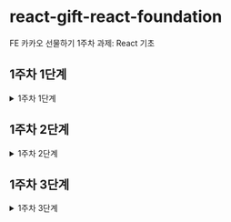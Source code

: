 # react-gift-react-foundation

FE 카카오 선물하기 1주차 과제: React 기초

## 1주차 1단계

<details>
<summary>1주차 1단계</summary>

### 요구사항

- [x] Create React App을 기반으로 프로젝트를 생성해요.
- [x] Typescript로 프로젝트가 동작되게 세팅하고, 절대 경로로 Import 할 수 있게 alias를 설정해주세요.
- [x] tsconfig에 어떤 항목들로 구성되어 있는지 살펴보고, 필요하다 생각되는 설정들이 있다면 자유롭게 설정해주세요.
- [x] ESLint, Prettier를 추가하고 본인만의 Lint 룰을 세팅해주세요. (가장 대표적인 룰은 eslint-config-airbnb에요. 다만, 꼭 Airbnb룰을 적용할 필요는 없어요.)
- [x] emotion 스타일 라이브러리를 추가하고, reset css를 적용해주세요.
- [x] gitignore를 추가하고, 프로젝트에 불필요한 코드들은 정리해주세요. (ex. 사용하지 않는 icon 등)
- [x] 본인만의 폴더 구조 기준을 세우고 반영해주세요.
- [x] 본인만의 기준으로 일관된 코드를 작성해주세요.
- [x] 기능 단위로 나누어 커밋을 해주세요.

### 폴더 구조 전략

- 웹에 관련된, 작성된 코드는 모두 src 디렉토리 안에 둔다.
- root요소로 렌더링 하는 코드는 index로.tsx로 두며, 이는 App.tsx를 렌더링해주는 역할을 하는 코드가 담길 것이다.
- 실질적으로 코딩은 App.tsx를 통해서 이루어 진다.
- src 안에는 위의 언급된 기본적인 파일들을 제외하고, 역할에 따른 분류를 한 디렉토리에 위치한다.
- 디렉토리의 구조와 역할은 아래와 같다.

```
src 디렉토리 구조

src/
├── components/
├── pages/
├── hooks/
├── services/
├── utils/
├── styles/
├── assets/
├── context/
└── App.js
```

```
components 디렉토리 구조
 : 재사용 가능한 ui컴포넌트 지정

components/
├── common/
│   ├── Button/
│   ├── Input/
│   └── Modal/
├── layout/
│   ├── Header/
│   └── Footer/
└── feature/
    ├── UserProfile/
    └── ProductList/
```

```
pages 디렉토리 구조
  : 라우트에 해당하는 페이지 컴포넌트 저장

pages/
├── Home/
├── About/
├── Products/
└── Contact/
```

```
hooks 디렉토리 구조
  : 커스텀 React 훅 저장
Copyhooks/
├── useAuth.js
├── useFetch.js
└── useForm.js
```

```
services 디렉토리 구조
  : API 호출이나 외부 서비스와의 상호작용 담당 모듈 저장

Copyservices/
├── api.js
├── auth.js
└── storage.js
```

```
utils 디렉토리 구조
  : 유틸리티 함수 저장

Copyutils/
├── formatDate.js
├── validation.js
└── helpers.js
```

```
context 디렉토리 구조
  : React Context 관련 파일 저장

Copycontext/
├── AuthContext.js
└── ThemeContext.js
```

</details>

## 1주차 2단계

<details>
<summary>1주차 2단계</summary>

### 요구사항

- [x] 본인만의 기준으로 일관된 코드를 작성해주세요.
- [x] 기능 단위로 나누어 커밋을 해주세요.
- [x] Stroybook을 추가해요.
- [x] 공통 컴포넌트에 아래와 같은 컴포넌트를 구현하고, Storybook에서 확인 할 수 있게 해요. (자세한 내용은 스토리북 링크 참고)
  - Button 컴포넌트를 구현해요.
  - [x] Theme Props에 따라 버튼의 컬러와 디자인이 다르게 보여져요.
  - [x] Size Props에 따라 버튼의 Size가 다르게 보여져요. (value가 responsive 인 경우 미디어 쿼리에 따라 사이즈가 달라지게 만들어요.)
  - [x] Button Element의 기본 속성들을 모두 사용할 수 있게 해요.
  - Input 컴포넌트를 구현해요.
  - [x] disabled Props에 따라 Input이 비활성화 되고, UI에서도 비활성화 됨을 인지할 수 있게 해요.
  - [x] invalid Props 에 따라 Input의 값이 잘 못되었음을 UI에서 인지할 수 있게 해요.
  - [x] Size Props에 따라 버튼의 Size가 다르게 보여져요. (value가 responsive 인 경우 미디어 쿼리에 따라 사이즈가 달라지게 만들어요.)
  - [x] Input Element의 기본 속성들을 모두 사용할 수 있게 해요.
  - Image 컴포넌트를 구현해요.
  - [x] ratio Props에 따라 이미지 비율을 설정할 수 있게 해요. (value가 number로 16/9로 넘겨진 경우 16:9비율로 보여짐, square을 설정한 경우 정사각형으로 보여짐)
  - [x] radius Props에 따라 모서리가 둥글게 해요. (value가 number인 경우 number만큼 모서리가 둥글게 적용, circle인 경우 원형으로 보여짐)
  - [x] Img Element의 기본 속성들을 모두 사용할 수 있게 해요.
  - GoodsItem 컴포넌트를 구현해요.
  - [x] Default 형태와 Ranking 형태의 컴포넌트를 각각 구현해요. (자세한 디자인은 스토리북 참고)
  - [x] 공통으로 imageSrc, subtitle, title, amount Props를 넘겨받아요.
  - [x] Ranking 컴포넌트의 경우 rankingIndex Props를 추가로 넘겨받아요. 1~3까지는 분홍색, 나머지 숫자에는 회색의 랭킹 뱃지가 보여져요
  - [x] Grid, Container 컴포넌트를 구현해요.

</details>

## 1주차 3단계

<details>
<summary>1주차 3단계</summary>

### 요구사항

1주차 질문

- 질문 1. webpack은 무엇이고 어떤 역할을 하고 있나요?

> (공식문서 중..) webpack은 모던 JavaScript 애플리케이션을 위한 정적 모듈 번들러 입니다.

이를 통해서 웹팩은 정적 모듈 번들러라는 것을 알 수 있다.
여러 js, css 이미지 등을 하나 또는 여러개의 파일로 묶어주고, 의존성 관리를 자동화 하여 모듈간 관계를 처리한다.
또한 사용하지 않는 코드를 제거하고 코드를 압축하여 파일 크기를 줄이고 성능을 최적화 해준다.

- 질문 2. 브라우저는 어떻게 JSX 파일을 읽을 수 있나요?
  브라우저는 직접적으로 JSX 파일을 읽을 수 없다. 브라우저가 이해할 수 있는 것은 js이며, JSX는 JavaScript의 확장 문법이기 때문에 브라우저가 이해할 수 있는 js로 변환되어야 한다. 이는 babel을 통해서 변환된다.

- 질문 3. React에서 상태 변화가 생겼을 때 어떻게 변화를 알아챌 수 있나요?
  React는 실제 DOM의 복사본인 Virtual DOM을 사용한다. React는 이전 Virtual DOM과 새로운 Virtual DOM을 비교하며, 차이가 발견된 부분만 실제 DOM에 업데이트 하게 된다.

</details>
